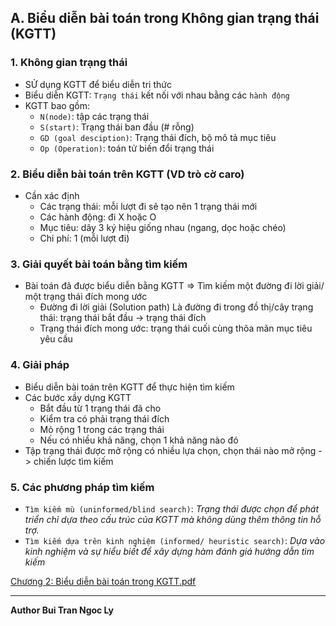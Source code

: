 ## A. Biểu diễn bài toán trong Không gian trạng thái (KGTT)
### 1. Không gian trạng thái
- SỬ dụng KGTT để biểu diễn tri thức
- Biểu diễn KGTT: `Trạng thái` kết nối với nhau bằng các `hành động`
- KGTT bao gồm:
  - `N(node)`: tập các trạng thái
  - `S(start)`: Trạng thái ban đầu (# rỗng)
  - `GD (goal desciption)`: Trạng thái đích, bộ mô tả mục tiêu
  - `Op (Operation)`: toán tử biến đổi trạng thái
### 2. Biểu diễn bài toán trên KGTT (VD trò cờ caro)
- Cần xác định
  - Các trạng thái: mỗi lượt đi sẽ tạo nên 1 trạng thái mới
  - Các hành động: đi X hoặc O
  - Mục tiêu: dãy 3 ký hiệu giống nhau (ngang, dọc hoặc chéo)
  - Chi phí: 1 (mỗi lượt đi)
### 3. Giải quyết bài toán bằng tìm kiếm
- Bài toán đã được biểu diễn bằng KGTT => Tìm kiếm một đường đi lời giải/ một trạng thái đích mong ước
  - Đường đi lời giải (Solution path) Là đường đi trong đồ thị/cây trạng thái:  trạng thái bắt đầu -> trạng thái đích
  - Trạng thái đích mong ước: trạng thái cuối cùng thõa mãn mục tiêu yêu cầu
### 4. Giải pháp
- Biểu diễn bài toán trên KGTT để thực hiện tìm kiếm
- Các bước xầy dựng KGTT
  - Bắt đầu từ 1 trạng thái đã cho
  - Kiểm tra có phải trạng thái đích
  - Mỏ rộng 1 trong các trạng thái
  - Nếu có nhiều khả năng, chọn 1 khả năng nào đó
 - Tập trạng thái được mở rộng có nhiều lựa chọn, chọn  thái nào mở rộng -> chiến lược tìm kiếm
### 5. Các phương pháp tìm kiếm
- `Tìm kiếm mù (uninformed/blind search)`: *Trạng thái được chọn để phát triển chỉ dựa theo cấu trúc của KGTT mà không dùng thêm thông tin hỗ trợ.*
- `Tìm kiếm dựa trên kinh nghiệm (informed/ heuristic search)`: *Dựa vào kinh nghiệm và sự hiểu biết để xây dựng hàm đánh giá hướng dẫn tìm kiếm*

[Chương 2: Biểu diễn bài toán trong KGTT.pdf](https://github.com/BuiTranNgocLy/Nhap-mon-TTNT_CT190_CTU/files/7496829/Chuong2_Search_NMTTNT_2021_08_p1-trang-1-8.pdf)

<hr>

**Author Bui Tran Ngoc Ly**
